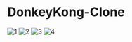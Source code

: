 # DonkeyKong-Clone

![1](https://github.com/BurakOzyolu/DonkeyKong-Clone/assets/33603280/7245e9c8-1248-4af2-b192-720ee483aa33)
![2](https://github.com/BurakOzyolu/DonkeyKong-Clone/assets/33603280/63c5ec23-5c87-4c3e-a58f-4743c3399cb2)
![3](https://github.com/BurakOzyolu/DonkeyKong-Clone/assets/33603280/644ea492-56b4-470e-98a8-4875eb2a434a)
![4](https://github.com/BurakOzyolu/DonkeyKong-Clone/assets/33603280/85878fdf-fe69-4bd3-b0a5-be5afc6e889c)
